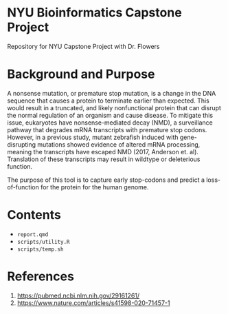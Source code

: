 # NYU Bioinformatics Capstone Project
Repository for NYU Capstone Project with Dr. Flowers

# Background and Purpose
A nonsense mutation, or premature stop mutation, is a change in the DNA sequence that causes a protein to terminate earlier than expected. This would result in a truncated, and likely nonfunctional protein that can disrupt the normal regulation of an organism and cause disease. To mitigate this issue, eukaryotes have nonsense-mediated decay (NMD), a surveillance pathway that degrades mRNA transcripts with premature stop codons. However, in a previous study, mutant zebrafish induced with gene-disrupting mutations showed evidence of altered mRNA processing, meaning the transcripts have escaped NMD (2017, Anderson et. al). Translation of these  transcripts may result in wildtype or deleterious function.

The purpose of this tool is to capture early stop-codons and predict a loss-of-function for the protein for the human genome. 

# Contents
* `report.qmd`
* `scripts/utility.R`
* `scripts/temp.sh`

# References
1. https://pubmed.ncbi.nlm.nih.gov/29161261/
2. https://www.nature.com/articles/s41598-020-71457-1

